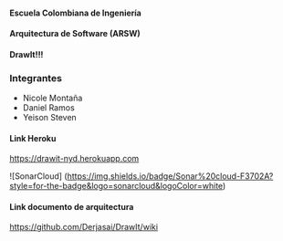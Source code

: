 #### Escuela Colombiana de Ingeniería

#### Arquitectura de Software (ARSW)

#### DrawIt!!!

### Integrantes
* Nicole Montaña
* Daniel Ramos
* Yeison Steven

#### Link Heroku
https://drawit-nyd.herokuapp.com


![SonarCloud] (https://img.shields.io/badge/Sonar%20cloud-F3702A?style=for-the-badge&logo=sonarcloud&logoColor=white)


#### Link documento de arquitectura
https://github.com/Derjasai/DrawIt/wiki
